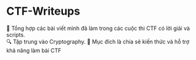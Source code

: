 # CTF-Writeups
📌 Tổng hợp các bài viết mình đã làm trong các cuộc thi CTF có lời giải và scripts.   
🔍 Tập trung vào Cryptography.
🚀 Mục đích là chia sẻ kiến thức và hỗ trợ khả năng làm bài CTF
